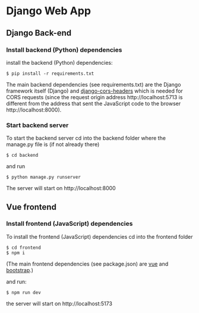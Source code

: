 # Django Web App

## Django Back-end

### Install backend (Python) dependencies

install the backend (Python) dependencies:

```console
$ pip install -r requirements.txt
```

The main backend dependencies (see requirements.txt) are the Django framework itself (Django) and [django-cors-headers](https://pypi.org/project/django-cors-headers/) which is needed for CORS requests (since the request origin address http://localhost:5713 is different from the address that sent the JavaScript code to the browser http://localhost:8000).

### Start backend server

To start the backend server cd into the backend folder where the manage.py file is (if not already there)

```console
$ cd backend
```

and run

```console
$ python manage.py runserver
```

The server will start on http://localhost:8000

## Vue frontend

### Install frontend (JavaScript) dependencies

To install the frontend (JavaScript) dependencies cd into the frontend folder

```console
$ cd frontend
$ npm i
```

(The main frontend dependencies (see package.json) are [vue](https://vuejs.org/guide/introduction.html) and [bootstrap](https://getbootstrap.com/docs/5.0/getting-started/download/).)

and run:

```console
$ npm run dev
```

the server will start on http://localhost:5173
